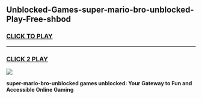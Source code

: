 
## Unblocked-Games-super-mario-bro-unblocked-Play-Free-shbod
<h3>
<a href="https://premium76.site?title=super-mario-bro-unblocked&ref=18A1">CLICK TO PLAY</a></h3>
<hr>

<h3>
<a href="https://premium76.site?title=super-mario-bro-unblocked&ref=18A1">CLICK 2 PLAY</a>
  
</h3>

<a href="https://premium76.site?title=super-mario-bro-unblocked&ref=18A1"><img src="https://clearcache.store/games.png"></a>


**super-mario-bro-unblocked games unblocked: Your Gateway to Fun and Accessible Online Gaming**
